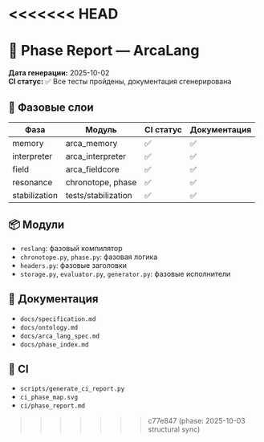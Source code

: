 <<<<<<< HEAD
=======
# 🧠 Phase Report — ArcaLang

**Дата генерации:** 2025-10-02  
**CI статус:** ✅ Все тесты пройдены, документация сгенерирована

## 🔷 Фазовые слои

| Фаза           | Модуль            | CI статус | Документация |
|----------------|-------------------|-----------|--------------|
| memory         | arca_memory       | ✅         | ✅            |
| interpreter    | arca_interpreter  | ✅         | ✅            |
| field          | arca_fieldcore    | ✅         | ✅            |
| resonance      | chronotope, phase | ✅         | ✅            |
| stabilization  | tests/stabilization | ✅       | ✅            |

## 📦 Модули

- `reslang`: фазовый компилятор
- `chronotope.py`, `phase.py`: фазовая логика
- `headers.py`: фазовые заголовки
- `storage.py`, `evaluator.py`, `generator.py`: фазовые исполнители

## 📜 Документация

- `docs/specification.md`
- `docs/ontology.md`
- `docs/arca_lang_spec.md`
- `docs/phase_index.md`

## 🧬 CI

- `scripts/generate_ci_report.py`
- `ci_phase_map.svg`
- `ci/phase_report.md`
>>>>>>> c77e847 (phase: 2025-10-03 structural sync)
